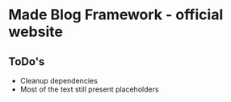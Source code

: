 # Made Blog Framework - official website

## ToDo's
- Cleanup dependencies
- Most of the text still present placeholders
